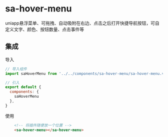 # sa-hover-menu

uniapp悬浮菜单、可拖拽、自动吸附在右边、点击之后打开快捷导航按钮，可自定义文字、颜色、按钮数量、点击事件等

## 集成

导入
``` js 
// 导入组件
import saHoverMenu from '../../components/sa-hover-menu/sa-hover-menu.vue';

// 引入
export default {
  components: {
    saHoverMenu
  },
}
```

使用
``` html 
    <!-- 将插件随便放一个位置 -->
    <sa-hover-menu></sa-hover-menu>
```
